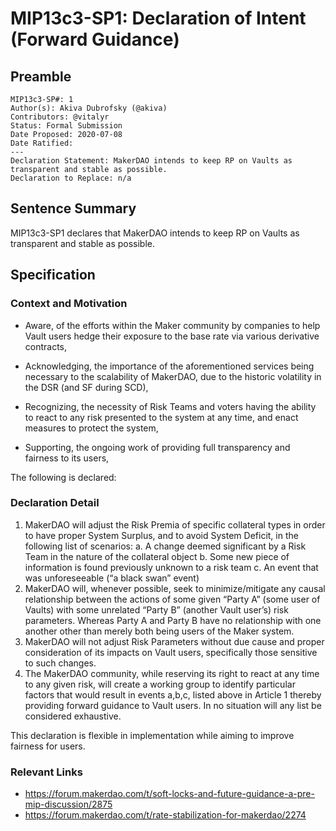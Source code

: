 # MIP13c3-SP1: Declaration of Intent (Forward Guidance)

## Preamble
```
MIP13c3-SP#: 1
Author(s): Akiva Dubrofsky (@akiva)
Contributors: @vitalyr
Status: Formal Submission
Date Proposed: 2020-07-08
Date Ratified:
---
Declaration Statement: MakerDAO intends to keep RP on Vaults as transparent and stable as possible.
Declaration to Replace: n/a
```

## Sentence Summary
MIP13c3-SP1 declares that MakerDAO intends to keep RP on Vaults as transparent and stable as possible.

## Specification

### Context and Motivation

- Aware, of the efforts within the Maker community by companies to help Vault users hedge their exposure to the base rate via various derivative contracts,

- Acknowledging, the importance of the aforementioned services being necessary to the scalability of MakerDAO, due to the historic volatility in the DSR (and SF during SCD),

- Recognizing, the necessity of Risk Teams and voters having the ability to react to any risk presented to the system at any time, and enact measures to protect the system,

- Supporting, the ongoing work of providing full transparency and fairness to its users, 

The following is declared:

### Declaration Detail

1. MakerDAO will adjust the Risk Premia of specific collateral types in order to have proper System Surplus, and to avoid System Deficit, in the following list of scenarios:
a. A change deemed significant by a Risk Team in the nature of the collateral object
b. Some new piece of information is found previously unknown to a risk team
c. An event that was unforeseeable (“a black swan” event)
2. MakerDAO will, whenever possible, seek to minimize/mitigate any causal relationship between the actions of some given “Party A” (some user of Vaults) with some unrelated “Party B” (another Vault user’s) risk parameters. Whereas Party A and Party B have no relationship with one another other than merely both being users of the Maker system.
3. MakerDAO will not adjust Risk Parameters without due cause and proper consideration of its impacts on Vault users, specifically those sensitive to such changes.
4. The MakerDAO community, while reserving its right to react at any time to any given risk, will create a working group to identify particular factors that would result in events a,b,c, listed above in Article 1 thereby providing forward guidance to Vault users. In no situation will any list be considered exhaustive.

This declaration is flexible in implementation while aiming to improve fairness for users.

### Relevant Links
- https://forum.makerdao.com/t/soft-locks-and-future-guidance-a-pre-mip-discussion/2875
- https://forum.makerdao.com/t/rate-stabilization-for-makerdao/2274
